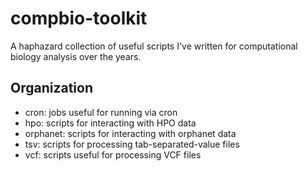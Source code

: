 compbio-toolkit
===============

A haphazard collection of useful scripts I've written for
computational biology analysis over the years.


Organization
------------

* cron: jobs useful for running via cron
* hpo: scripts for interacting with HPO data
* orphanet: scripts for interacting with orphanet data
* tsv: scripts for processing tab-separated-value files
* vcf: scripts useful for processing VCF files
